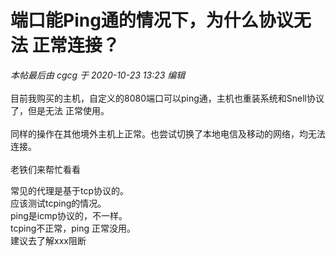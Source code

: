 # 端口能Ping通的情况下，为什么协议无法 正常连接？


<i class="pstatus"> 本帖最后由 cgcg 于 2020-10-23 13:23 编辑 </i><br />
<br />
目前我购买的主机，自定义的8080端口可以ping通，主机也重装系统和Snell协议了，但是无法 正常使用。<br />
<br />
同样的操作在其他境外主机上正常。也尝试切换了本地电信及移动的网络，均无法连接。<br />
<br />
老铁们来帮忙看看

常见的代理是基于tcp协议的。<br />
应该测试tcping的情况。<br />
ping是icmp协议的，不一样。<br />
tcping不正常，ping 正常没用。<img src="static/image/smiley/default/lol.gif" smilieid="12" border="0" alt="" /><br />
建议去了解xxx阻断

